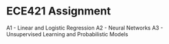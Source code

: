 # ECE421 Assignment
A1 - Linear and Logistic Regression
A2 - Neural Networks
A3 - Unsupervised Learning and Probabilistic Models
